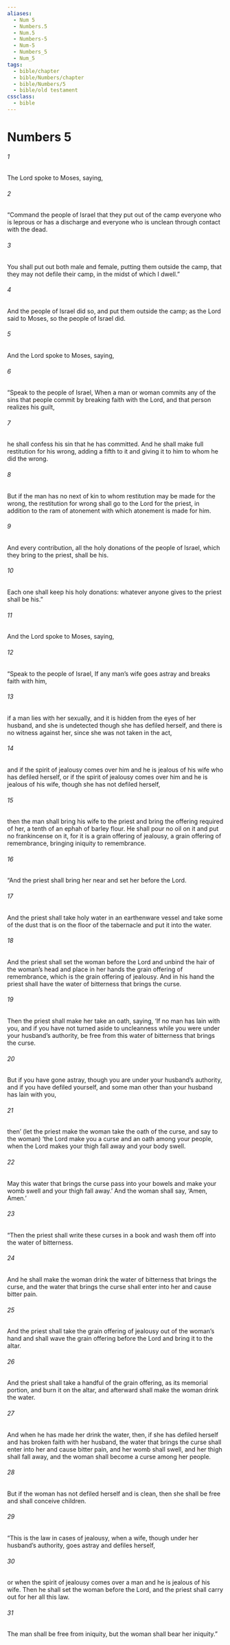 ```yaml
---
aliases:
  - Num 5
  - Numbers.5
  - Num.5
  - Numbers-5
  - Num-5
  - Numbers_5
  - Num_5
tags:
  - bible/chapter
  - bible/Numbers/chapter
  - bible/Numbers/5
  - bible/old testament
cssclass:
  - bible
---
```


# Numbers 5

###### 1
The Lord spoke to Moses, saying,
###### 2
“Command the people of Israel that they put out of the camp everyone who is leprous or has a discharge and everyone who is unclean through contact with the dead.
###### 3
You shall put out both male and female, putting them outside the camp, that they may not defile their camp, in the midst of which I dwell.”
###### 4
And the people of Israel did so, and put them outside the camp; as the Lord said to Moses, so the people of Israel did.
###### 5
And the Lord spoke to Moses, saying,
###### 6
“Speak to the people of Israel, When a man or woman commits any of the sins that people commit by breaking faith with the Lord, and that person realizes his guilt,
###### 7
he shall confess his sin that he has committed.  And he shall make full restitution for his wrong, adding a fifth to it and giving it to him to whom he did the wrong.
###### 8
But if the man has no next of kin to whom restitution may be made for the wrong, the restitution for wrong shall go to the Lord for the priest, in addition to the ram of atonement with which atonement is made for him.
###### 9
And every contribution, all the holy donations of the people of Israel, which they bring to the priest, shall be his.
###### 10
Each one shall keep his holy donations: whatever anyone gives to the priest shall be his.”
###### 11
And the Lord spoke to Moses, saying,
###### 12
“Speak to the people of Israel, If any man’s wife goes astray and breaks faith with him,
###### 13
if a man lies with her sexually, and it is hidden from the eyes of her husband, and she is undetected though she has defiled herself, and there is no witness against her, since she was not taken in the act,
###### 14
and if the spirit of jealousy comes over him and he is jealous of his wife who has defiled herself, or if the spirit of jealousy comes over him and he is jealous of his wife, though she has not defiled herself,
###### 15
then the man shall bring his wife to the priest and bring the offering required of her, a tenth of an ephah of barley flour. He shall pour no oil on it and put no frankincense on it, for it is a grain offering of jealousy, a grain offering of remembrance, bringing iniquity to remembrance.
###### 16
“And the priest shall bring her near and set her before the Lord.
###### 17
And the priest shall take holy water in an earthenware vessel and take some of the dust that is on the floor of the tabernacle and put it into the water.
###### 18
And the priest shall set the woman before the Lord and unbind the hair of the woman’s head and place in her hands the grain offering of remembrance, which is the grain offering of jealousy. And in his hand the priest shall have the water of bitterness that brings the curse.
###### 19
Then the priest shall make her take an oath, saying, ‘If no man has lain with you, and if you have not turned aside to uncleanness while you were under your husband’s authority, be free from this water of bitterness that brings the curse.
###### 20
But if you have gone astray, though you are under your husband’s authority, and if you have defiled yourself, and some man other than your husband has lain with you,
###### 21
then’ (let the priest make the woman take the oath of the curse, and say to the woman) ‘the Lord make you a curse and an oath among your people, when the Lord makes your thigh fall away and your body swell.
###### 22
May this water that brings the curse pass into your bowels and make your womb swell and your thigh fall away.’ And the woman shall say, ‘Amen, Amen.’
###### 23
“Then the priest shall write these curses in a book and wash them off into the water of bitterness.
###### 24
And he shall make the woman drink the water of bitterness that brings the curse, and the water that brings the curse shall enter into her and cause bitter pain.
###### 25
And the priest shall take the grain offering of jealousy out of the woman’s hand and shall wave the grain offering before the Lord and bring it to the altar.
###### 26
And the priest shall take a handful of the grain offering, as its memorial portion, and burn it on the altar, and afterward shall make the woman drink the water.
###### 27
And when he has made her drink the water, then, if she has defiled herself and has broken faith with her husband, the water that brings the curse shall enter into her and cause bitter pain, and her womb shall swell, and her thigh shall fall away, and the woman shall become a curse among her people.
###### 28
But if the woman has not defiled herself and is clean, then she shall be free and shall conceive children.
###### 29
“This is the law in cases of jealousy, when a wife, though under her husband’s authority, goes astray and defiles herself,
###### 30
or when the spirit of jealousy comes over a man and he is jealous of his wife. Then he shall set the woman before the Lord, and the priest shall carry out for her all this law.
###### 31
The man shall be free from iniquity, but the woman shall bear her iniquity.”


